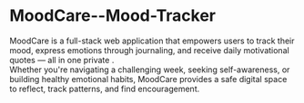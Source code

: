 # MoodCare--Mood-Tracker
MoodCare is a full-stack web application that empowers users to track their mood, express emotions through journaling, and receive daily motivational quotes — all in one private .  
Whether you're navigating a challenging week, seeking self-awareness, or building healthy emotional habits, MoodCare provides a safe digital space to reflect, track patterns, and find encouragement.

